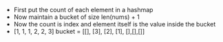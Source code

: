 - First put the count of each element in a hashmap
- Now maintain a bucket of size len(nums) + 1
- Now the count is index and element itself is the value inside the bucket
- [1, 1, 1, 2, 2, 3] bucket = [[], [3], [2], [1], [],[],[]]